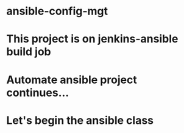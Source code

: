 # ansible-config-mgt
# This project is on jenkins-ansible build job
# Automate ansible project continues...
# Let's begin the ansible class
